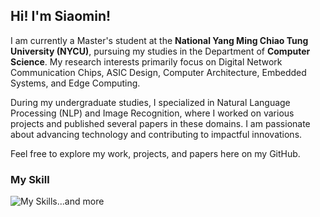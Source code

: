 ## Hi! I'm Siaomin!

I am currently a Master's student at the **National Yang Ming Chiao Tung University (NYCU)**, pursuing my studies in the Department of **Computer Science**. My research interests primarily focus on Digital Network Communication Chips, ASIC Design, Computer Architecture, Embedded Systems, and Edge Computing.

During my undergraduate studies, I specialized in Natural Language Processing (NLP) and Image Recognition, where I worked on various projects and published several papers in these domains. I am passionate about advancing technology and contributing to impactful innovations.

Feel free to explore my work, projects, and papers here on my GitHub. 

### My Skill
![My Skills](https://skillicons.dev/icons?i=c,cpp,java,python,linux,matlab,flutter,arduino,docker,r&theme=light)...and more

<!-- ![](http://github-profile-summary-cards.vercel.app/api/cards/profile-details?username=Siaomin&theme=swift) -->
